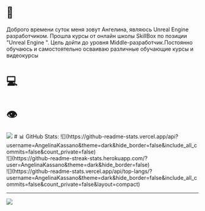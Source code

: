 # 📃 
Доброго времени суток меня зовут Ангелина, являюсь Unreal Engine  разработчиком. Прошла  курсы от онлайн школы SkillBox по позиции "Unreal Engine ".
Цель дойти до уровня  Middle-разработчик.Постоянно обучаюсь и самостоятельно осваиваю различные обучающие курсы и видеокурсы
# 💻 

# 👁
<img src="https://img.shields.io/badge/%3CServer%3E%20-%237289DA.svg?&style=for-the-badge&logo=discord&logoColor=white"/>
# 📊 GitHub Stats:
![](https://github-readme-stats.vercel.app/api?username=AngelinaKassano&theme=dark&hide_border=false&include_all_commits=false&count_private=false)<br/>
![](https://github-readme-streak-stats.herokuapp.com/?user=AngelinaKassano&theme=dark&hide_border=false)<br/>
![](https://github-readme-stats.vercel.app/api/top-langs/?username=AngelinaKassano&theme=dark&hide_border=false&include_all_commits=false&count_private=false&layout=compact)

---
[![](https://visitcount.itsvg.in/api?id=datletik&icon=0&color=0)](https://visitcount.itsvg.in)

